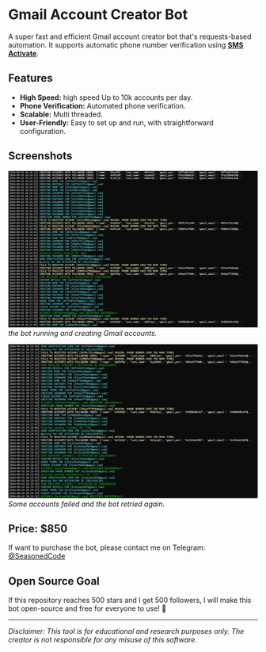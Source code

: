 # Gmail Account Creator Bot
A super fast and efficient Gmail account creator bot that's requests-based automation. It supports automatic phone number verification using [**SMS Activate**](https://bit.ly/email-activation).


## Features

- **High Speed:** high speed Up to 10k accounts per day.
- **Phone Verification:** Automated phone verification.
- **Scalable:** Multi threaded.
- **User-Friendly:** Easy to set up and run, with straightforward configuration.

## Screenshots
![Bot in Action](bot_in_action-1.png)
*the bot running and creating Gmail accounts.*

![Bot in Action](bot_in_action-2.png)
*Some accounts failed and the bot retried again.*


## Price: $850
If want to purchase the bot, please contact me on Telegram: [@SeasonedCode](https://t.me/SeasonedCode)

## Open Source Goal
If this repository reaches 500 stars and I get 500 followers, I will make this bot open-source and free for everyone to use! 🎉

------------------------------
*Disclaimer: This tool is for educational and research purposes only. The creator is not responsible for any misuse of this software.*
